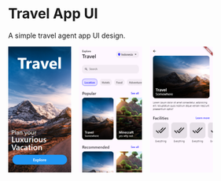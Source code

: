# Travel App UI

A simple travel agent app UI design.

<div style="display:flex;flex-direction:row;flex-wrap:wrap;gap:1rem;">
    <img height="256" width="128" src="assets/travel_app_ui_welcome.png" />
    <img height="256" width="128" src="assets/travel_app_ui_home.png" />
    <img height="256" width="128" src="assets/travel_app_ui_details.png" />
</div>